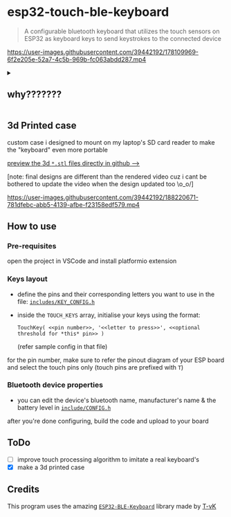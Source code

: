# esp32-touch-ble-keyboard

> A configurable bluetooth keyboard that utilizes the touch sensors on ESP32 as
> keyboard keys to send keystrokes to the connected device

https://user-images.githubusercontent.com/39442192/178109969-6f2e205e-52a7-4c5b-969b-fc063abdd287.mp4

<details>
  <summary><h2>why???????</h2></summary>
  
  
Since the past few months I've been noticing that when travelling with my laptop
some keys (`2`, `w`, `s`, `x`, `f5-8`) were just not responding on the hardware
level. Smacking the keys multiple times seemed to bring them back to life until
i travelled with my laptop again. \
But as time passed, even that method to beat life into my keys became a lost hope.

I didn't feel like spending on a new keyboard and I had an esp lying around,
so......

</details>

## 3d Printed case

custom case i designed to mount on my laptop's SD card reader to make the "keyboard"
even more portable

[preview the 3d `*.stl` files directly in github -->](https://github.com/RoguedBear/esp32-touch-ble-keyboard/tree/main/3D-case-files)

[note: final designs are different than the rendered video cuz i cant be bothered to update the video when the design updated too \\o_o/]

https://user-images.githubusercontent.com/39442192/188220671-781dfebc-abb5-4139-afbe-f23158edf579.mp4

## How to use

### Pre-requisites

open the project in VSCode and install platformio extension

### Keys layout

- define the pins and their corresponding letters you want to use in the file:
  [`includes/KEY_CONFIG.h`](https://github.com/RoguedBear/esp32-touch-ble-keyboard/blob/main/include/KEY_CONFIG.h#L4-L5)

- inside the `TOUCH_KEYS` array, initialise your keys using the format:
  ```
  TouchKey( <<pin number>>, '<<letter to press>>', <<optional threshold for *this* pin>> )
  ```
  (refer sample config in that file)

for the pin number, make sure to refer the pinout diagram of your ESP board and
select the touch pins only (touch pins are prefixed with `T`)

### Bluetooth device properties

- you can edit the device's bluetooth name, manufacturer's name & the battery
  level in [`include/CONFIG.h`](/include/CONFIG.h)

after you're done configuring, build the code and upload to your board

## ToDo

- [ ] improve touch processing algorithm to imitate a real keyboard's
- [x] make a 3d printed case

## Credits

This program uses the amazing
[`ESP32-BLE-Keyboard`](https://github.com/T-vK/ESP32-BLE-Keyboard) library made
by [T-vK](https://github.com/T-vK)
